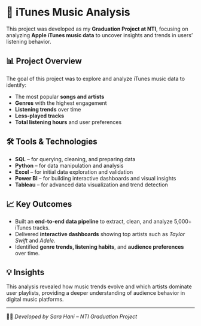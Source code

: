 # 🎵 iTunes Music Analysis 

This project was developed as my **Graduation Project at NTI**, focusing on analyzing **Apple iTunes music data** to uncover insights and trends in users’ listening behavior.

## 📊 Project Overview  
The goal of this project was to explore and analyze iTunes music data to identify:
- The most popular **songs and artists**
- **Genres** with the highest engagement
- **Listening trends** over time
- **Less-played tracks**
- **Total listening hours** and user preferences

## 🛠️ Tools & Technologies  
- **SQL** – for querying, cleaning, and preparing data  
- **Python** – for data manipulation and analysis  
- **Excel** – for initial data exploration and validation  
- **Power BI** – for building interactive dashboards and visual insights  
- **Tableau** – for advanced data visualization and trend detection  

## 📈 Key Outcomes  
- Built an **end-to-end data pipeline** to extract, clean, and analyze 5,000+ iTunes tracks.  
- Delivered **interactive dashboards** showing top artists such as *Taylor Swift* and *Adele*.  
- Identified **genre trends, listening habits**, and **audience preferences** over time.  

## 💡 Insights  
This analysis revealed how music trends evolve and which artists dominate user playlists, providing a deeper understanding of audience behavior in digital music platforms.

---

👩‍💻 *Developed by Sara Hani – NTI Graduation Project*
